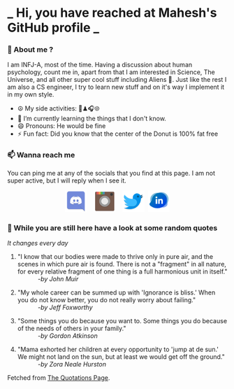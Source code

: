 # **_ Hi, you have reached at Mahesh's GitHub profile _**
### 🌸 About me ?
I am INFJ-A, most of the time. Having a discussion about human psychology, count me in, apart from that I am interested in Science, The Universe, and all other super cool stuff including Aliens 🤫. Just like the rest I am also a CS engineer, I try to learn new stuff and on it's way I implement it in my own style. 
- ☮ My side activities: 🎨♟🎧🌐
- 🌱 I’m currently learning the things that I don't know.
- 😄 Pronouns: He would be fine
- ⚡ Fun fact: Did you know that the center of the Donut is 100% fat free

### 📫 Wanna reach me
You can ping me at any of the socials that you find at this page. I am not super active, but I will reply when I see it.
<p align="center">
<a href="https://discordapp.com/users/733328856957714472"><img src="./Assets/Papirus-Team-Papirus-Apps-Discord.svg" height="50px" width="50px" ></a>&nbsp; &nbsp;  
<a href ="https://instagram.com/obl1v_on"><img src="./Assets/Papirus-Team-Papirus-Apps-Instagram.svg" height="50px" width="50px" ></a>&nbsp;  &nbsp; 
<a href ="https://twitter.com/MaheshN2000"><img src="./Assets/Papirus-Team-Papirus-Apps-Twitter.svg" height ="50px" width="50px" ></a>&nbsp;
<a href ="https://linkedin.com/in/mahesh2000"><img src="./Assets/in.png" height ="50px" width="50px" ></a>

</p>



### 🔰 While you are still here have a look at some random quotes
*It changes every day*

<!-- BLOG-POST-LIST:START -->
 1.  "I know that our bodies were made to thrive only in pure air, and the scenes in which pure air is found. There is not a "fragment" in all nature, for every relative fragment of one thing is a full harmonious unit in itself." <br> &emsp;&emsp;&emsp; <i>-by John Muir</i> 

 2.  "My whole career can be summed up with 'Ignorance is bliss.' When you do not know better, you do not really worry about failing." <br> &emsp;&emsp;&emsp; <i>-by Jeff Foxworthy</i> 

 3.  "Some things you do because you want to. Some things you do because of the needs of others in your family." <br> &emsp;&emsp;&emsp; <i>-by Gordon Atkinson</i> 

 4.  "Mama exhorted her children at every opportunity to 'jump at de sun.' We might not land on the sun, but at least we would get off the ground." <br> &emsp;&emsp;&emsp; <i>-by Zora Neale Hurston</i> 
<!-- BLOG-POST-LIST:END -->
Fetched from <a href="http://www.quotationspage.com/data/mqotd.rss"> The Quotations Page</a>.
<!-- The above quotes are fetched from " http://www.quotationspage.com/data/mqotd.rss " and the github action used was gautamkrishnar/blog-post-workflow@master -->
